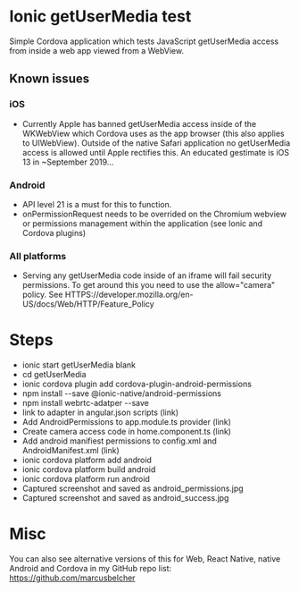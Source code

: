 # Ionic getUserMedia test
Simple Cordova application which tests JavaScript getUserMedia access from inside a web app viewed from a WebView.

## Known issues
### iOS
- Currently Apple has banned getUserMedia access inside of the WKWebView which Cordova uses as the app browser (this also applies to UIWebView). Outside of the native Safari application no getUserMedia access is allowed until Apple rectifies this. An educated gestimate is iOS 13 in ~September 2019...

### Android
- API level 21 is a must for this to function. 
- onPermissionRequest needs to be overrided on the Chromium webview or permissions management within the application (see Ionic and Cordova plugins)

### All platforms
- Serving any getUserMedia code inside of an iframe will fail security permissions. To get around this you need to use the allow="camera" policy. See HTTPS://developer.mozilla.org/en-US/docs/Web/HTTP/Feature_Policy

# Steps
- ionic start getUserMedia blank
- cd getUserMedia
- ionic cordova plugin add cordova-plugin-android-permissions
- npm install --save @ionic-native/android-permissions
- npm install webrtc-adatper --save
- link to adapter in angular.json scripts (link)
- Add AndroidPermissions to app.module.ts provider (link)
- Create camera access code in home.component.ts (link)
- Add android manifiest permissions to config.xml and AndroidManifest.xml (link)
- ionic cordova platform add android
- ionic cordova platform build android
- ionic cordova platform run android
- Captured screenshot and saved as android_permissions.jpg
- Captured screenshot and saved as android_success.jpg

# Misc
You can also see alternative versions of this for Web, React Native, native Android and Cordova in my GitHub repo list: https://github.com/marcusbelcher


